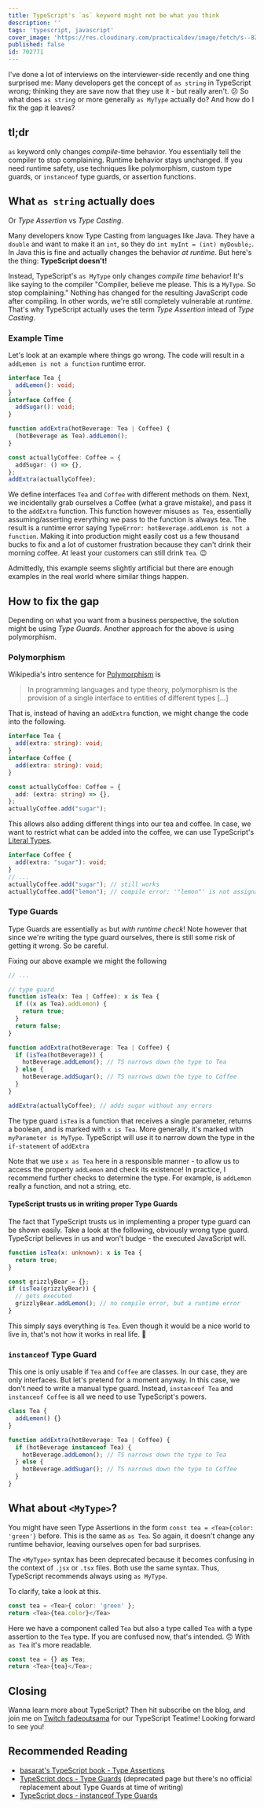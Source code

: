 ```yaml
---
title: TypeScript's `as` keyword might not be what you think
description: ''
tags: 'typescript, javascript'
cover_image: 'https://res.cloudinary.com/practicaldev/image/fetch/s--82YdvGeH--/c_imagga_scale,f_auto,fl_progressive,h_420,q_auto,w_1000/https://dev-to-uploads.s3.amazonaws.com/uploads/articles/63mpj0ktn4x8k7mrftkt.png'
published: false
id: 702771
---
```


I've done a lot of interviews on the interviewer-side recently and one thing surprised me:
Many developers get the concept of `as string` in TypeScript wrong; thinking they are save now that they use it - but really aren't. 😕
So what does `as string` or more generally `as MyType` actually do? And how do I fix the gap it leaves?

## tl;dr

`as` keyword only changes _compile_-time behavior. You essentially tell the compiler to stop complaining. Runtime behavior stays unchanged. If you need runtime safety, use techniques like polymorphism, custom type guards, or `instanceof` type guards, or assertion functions.

## What `as string` actually does

Or _Type Assertion_ vs _Type Casting_.

Many developers know Type Casting from languages like Java. They have a `double` and want to make it an `int`, so they do `int myInt = (int) myDouble;`. In Java this is fine and actually changes the behavior _at runtime_. But here's the thing: **TypeScript doesn't!**

Instead, TypeScript's `as MyType` only changes _compile time_ behavior! It's like saying to the compiler "Compiler, believe me please. This is a `MyType`. So stop complaining." Nothing has changed for the resulting JavaScript code after compiling. In other words, we're still completely vulnerable at _runtime_. That's why TypeScript actually uses the term _Type Assertion_ intead of _Type Casting_.

### Example Time

Let's look at an example where things go wrong. The code will result in a `addLemon is not a function` runtime error.

```typescript
interface Tea {
  addLemon(): void;
}
interface Coffee {
  addSugar(): void;
}

function addExtra(hotBeverage: Tea | Coffee) {
  (hotBeverage as Tea).addLemon();
}

const actuallyCoffee: Coffee = {
  addSugar: () => {},
};
addExtra(actuallyCoffee);
```

We define interfaces `Tea` and `Coffee` with different methods on them. Next, we incidentally grab ourselves a Coffee (what a grave mistake), and pass it to the `addExtra` function. This function however misuses `as Tea`, essentially assuming/asserting everything we pass to the function is always tea. The result is a runtime error saying `TypeError: hotBeverage.addLemon is not a function`. Making it into production might easily cost us a few thousand bucks to fix and a lot of customer frustration because they can't drink their morning coffee. At least your customers can still drink `Tea`. 😉

Admittedly, this example seems slightly artificial but there are enough examples in the real world where similar things happen.

## How to fix the gap

Depending on what you want from a business perspective, the solution might be using _Type Guards_. Another approach for the above is using polymorphism.

### Polymorphism

Wikipedia's intro sentence for [Polymorphism](<https://en.wikipedia.org/wiki/Polymorphism_(computer_science>) is

> In programming languages and type theory, polymorphism is the provision of a single interface to entities of different types [...]

That is, instead of having an `addExtra` function, we might change the code into the following.

```typescript
interface Tea {
  add(extra: string): void;
}
interface Coffee {
  add(extra: string): void;
}

const actuallyCoffee: Coffee = {
  add: (extra: string) => {},
};
actuallyCoffee.add("sugar");
```

This allows also adding different things into our tea and coffee. In case, we want to restrict what can be added into the coffee, we can use TypeScript's [Literal Types](https://www.typescriptlang.org/docs/handbook/2/everyday-types.html#literal-types).

```typescript
interface Coffee {
  add(extra: "sugar"): void;
}
// ...
actuallyCoffee.add("sugar"); // still works
actuallyCoffee.add("lemon"); // compile error: '"lemon"' is not assignable to parameter of type '"sugar"'
```

### Type Guards

Type Guards are essentially `as` but _with runtime check_! Note however that since we're writing the type guard ourselves, there is still some risk of getting it wrong. So be careful.

Fixing our above example we might the following

```typescript
// ...

// type guard
function isTea(x: Tea | Coffee): x is Tea {
  if ((x as Tea).addLemon) {
    return true;
  }
  return false;
}

function addExtra(hotBeverage: Tea | Coffee) {
  if (isTea(hotBeverage)) {
    hotBeverage.addLemon(); // TS narrows down the type to Tea
  } else {
    hotBeverage.addSugar(); // TS narrows down the type to Coffee
  }
}

addExtra(actuallyCoffee); // adds sugar without any errors
```

The type guard `isTea` is a function that receives a single parameter, returns a boolean, and is marked with `x is Tea`. More generally, it's marked with `myParameter is MyType`. TypeScript will use it to narrow down the type in the `if-statement` of `addExtra`

Note that we use `x as Tea` here in a responsible manner - to allow us to access the property `addLemon` and check its existence! In practice, I recommend further checks to determine the type. For example, is `addLemon` really a function, and not a string, etc.

#### TypeScript trusts us in writing proper Type Guards

The fact that TypeScript trusts us in implementing a proper type guard can be shown easily.
Take a look at the following, obviously wrong type guard. TypeScript believes in us and won't budge - the executed JavaScript will.

```typescript
function isTea(x: unknown): x is Tea {
  return true;
}

const grizzlyBear = {};
if (isTea(grizzlyBear)) {
  // gets executed
  grizzlyBear.addLemon(); // no compile error, but a runtime error
}
```

This simply says everything is `Tea`. Even though it would be a nice world to live in, that's not how it works in real life. 🙂

### `instanceof` Type Guard

This one is only usable if `Tea` and `Coffee` are classes. In our case, they are only interfaces. But let's pretend for a moment anyway. In this case, we don't need to write a manual type guard. Instead, `instanceof Tea` and `instanceof Coffee` is all we need to use TypeScript's powers.

```typescript
class Tea {
  addLemon() {}
}

function addExtra(hotBeverage: Tea | Coffee) {
  if (hotBeverage instanceof Tea) {
    hotBeverage.addLemon(); // TS narrows down the type to Tea
  } else {
    hotBeverage.addSugar(); // TS narrows down the type to Coffee
  }
}
```

## What about `<MyType>`?

You might have seen Type Assertions in the form `const tea = <Tea>{color: 'green'}` before. This is the same as `as Tea`. So again, it doesn't change any runtime behavior, leaving ourselves open for bad surprises.

The `<MyType>` syntax has been deprecated because it becomes confusing in the context of `.jsx` or `.tsx` files. Both use the same syntax. Thus, TypeScript recommends always using `as MyType`.

To clarify, take a look at this.

```typescript
const tea = <Tea>{ color: 'green' };
return <Tea>{tea.color}</Tea>
```

Here we have a component called `Tea` but also a type called `Tea` with a type assertion to the `Tea` type. If you are confused now, that's intended. 🙃 With `as Tea` it's more readable.

```typescript
const tea = {} as Tea;
return <Tea>{tea}</Tea>;
```

## Closing

Wanna learn more about TypeScript? Then hit subscribe on the blog, and join me on [Twitch fadeoutsama](https://www.twitch.tv/fadeoutsama/schedule) for our TypeScript Teatime! Looking forward to see you!

## Recommended Reading

- [basarat's TypeScript book - Type Assertions](https://basarat.gitbook.io/typescript/type-system/type-assertion)
- [TypeScript docs - Type Guards](https://www.typescriptlang.org/docs/handbook/advanced-types.html#type-guards-and-differentiating-types) (deprecated page but there's no official replacement about Type Guards at time of writing)
- [TypeScript docs - instanceof Type Guards](https://www.typescriptlang.org/docs/handbook/advanced-types.html#instanceof-type-guards)
